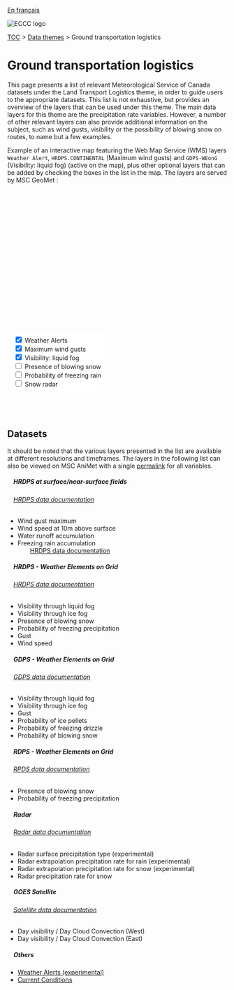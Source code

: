 [En français](transportation_logistics_fr.md)

![ECCC logo](../img_eccc-logo.png)

[TOC](../readme_en.md) > [Data themes](readme_en.md) > Ground transportation logistics

# Ground transportation logistics&emsp;<i class="wi wi-train" style="font-size: 45px; color: #4e64a6;"></i>


This page presents a list of relevant Meteorological Service of Canada datasets under the Land Transport Logistics theme, in order to guide users to the appropriate datasets. This list is not exhaustive, but provides an overview of the layers that can be used under this theme. The main data layers for this theme are the precipitation rate variables. However, a number of other relevant layers can also provide additional information on the subject, such as wind gusts, visibility or the possibility of blowing snow on routes, to name but a few examples.

Example of an interactive map featuring the Web Map Service (WMS) layers `Weather Alert`, `HRDPS.CONTINENTAL` (Maximum wind gusts) and `GDPS-WEonG` (Visibility: liquid fog) (active on the map), plus other optional layers that can be added by checking the boxes in the list in the map. The layers are served by MSC GeoMet :

<div id="map" style="height: 500px; position: relative">
  <div id="legend-popup">
    <div id="legend-popup-content">
      <img id="legend-img" src="" />
    </div>
  </div>

  <div id="switch-content" style="position: absolute; z-index: 1; bottom: 40px; left: 8px;">
    <div id="switch-case">
        <label>
          <input type="checkbox" id="layer4" checked>
          <span onmouseover="updateLegend('https://geo.weather.gc.ca/geomet?version=1.3.0&service=WMS&request=GetLegendGraphic&sld_version=1.1.0&layer=ALERTS&format=image/png')">Weather Alerts</span>
        </label></br>
        <label>
          <input type="checkbox" id="layer1" checked>
          <span onmouseover="updateLegend('https://geo.weather.gc.ca/geomet?version=1.3.0&service=WMS&request=GetLegendGraphic&sld_version=1.1.0&layer=HRDPS.CONTINENTAL_WGX&format=image/png')">Maximum wind gusts</span>
        </label></br>
        <label>
          <input type="checkbox" id="layer2" checked>
          <span onmouseover="updateLegend('https://geo.weather.gc.ca/geomet?version=1.3.0&service=WMS&request=GetLegendGraphic&sld_version=1.1.0&layer=HRDPS-WEonG_2.5km_LiquidFogVisibility&format=image/png')">Visibility: liquid fog</span>
        </label></br>
        <label>
          <input type="checkbox" id="layer5">
          <span onmouseover="updateLegend('https://geo.weather.gc.ca/geomet?version=1.3.0&service=WMS&request=GetLegendGraphic&sld_version=1.1.0&layer=HRDPS-WEonG_2.5km_BlowingSnowPresence&format=image/png')">Presence of blowing snow</span>
        </label></br>
        <label>
          <input type="checkbox" id="layer3">
          <span onmouseover="updateLegend('https://geo.weather.gc.ca/geomet?version=1.3.0&service=WMS&request=GetLegendGraphic&sld_version=1.1.0&layer=RDPS-WEonG_10km_FreezingPrecip-Prob&format=image/png')">Probability of freezing rain</span>
        </label></br>
        <label>
          <input type="checkbox" id="layer6">
          <span onmouseover="updateLegend('https://geo.weather.gc.ca/geomet?version=1.3.0&service=WMS&request=GetLegendGraphic&sld_version=1.1.0&layer=RADAR_1KM_RSNO&format=image/png')">Snow radar</span>
        </label></br>
    </div>
  </div>
</div>
</br>



## Datasets

It should be noted that the various layers presented in the list are available at different resolutions and timeframes.
The layers in the following list can also be viewed on MSC AniMet with a single [permalink](https://eccc-msc.github.io/msc-animet/?layers=ALERTS;0.75;0;1;0,Radar_1km_SfcPrecipType;0.75;0;1;0,Radar_1km_RainPrecipRate-Extrapolation;0.75;0;1;0,Radar_1km_SnowPrecipRate-Extrapolation;0.75;0;1;0,HRDPS-WEonG_2.5km_WindSpeed;0.75;0;1;0,HRDPS-WEonG_2.5km_WindGust;0.75;0;1;0,HRDPS-WEonG_2.5km_FreezingPrecip-Prob;0.75;0;1;0,RDPS-WEonG_10km_FreezingPrecip-Prob;0.75;0;1;0,GDPS-WEonG_15km_BlowingSnow-Prob;0.75;0;1;0,HRDPS-WEonG_2.5km_BlowingSnowPresence;0.75;0;1;0,RDPS-WEonG_10km_BlowingSnowPresence;0.75;0;1;0,RADAR_1KM_RSNO;0.75;0;1;0,GDPS-WEonG_15km_FreezingDrizzle-Prob;0.75;0;1;0,GDPS-WEonG_15km_IcePellets-Prob;0.75;0;1;0,GDPS-WEonG_15km_WindGust;0.75;0;1;0,HRDPS.CONTINENTAL_WGX;0.75;0;1;0,CURRENT_CONDITIONS;0.75;0;1;0,GOES-East_1km_DayVis;0.75;0;0;0,GOES-West_1km_DayVis;0.75;0;0;0,GDPS-WEonG_15km_IceFogVisibility;0.75;0;1;0,GDPS-WEonG_15km_LiquidFogVisibility;0.75;0;1;0,HRDPS-WEonG_2.5km_IceFogVisibility;0.75;0;1;0,HRDPS-WEonG_2.5km_LiquidFogVisibility;0.75;0;1;0,HRDPS.CONTINENTAL_FR;0.75;0;1;0,HRDPS.CONTINENTAL_NO;0.75;0;1;0,HRDPS.CONTINENTAL_WSPD;0.75;0;1;0&extent=-18847435,1845742,1190074,11911533) for all variables.

##### &emsp;<span class="badge badge-info">HRDPS at surface/near-surface fields</span>
###### &emsp;[HRDPS data documentation](../msc-data/nwp_hrdps/readme_hrdps_en.md)
* Wind gust maximum
* Wind speed at 10m above surface
* Water runoff accumulation
* Freezing rain accumulation</br>
       &emsp;&emsp;[HRDPS data documentation](../msc-data/nwp_hrdps/readme_hrdps_en.md)</br>

##### &emsp;<span class="badge badge-info">HRDPS - Weather Elements on Grid</span>
###### &emsp;[HRDPS data documentation](../msc-data/nwp_hrdps/readme_hrdps_en.md)
* Visibility through liquid fog
* Visibility through ice fog
* Presence of blowing snow
* Probability of freezing precipitation
* Gust
* Wind speed</br>

##### &emsp;<span class="badge badge-info">GDPS - Weather Elements on Grid</span>
###### &emsp;[GDPS data documentation](../msc-data/nwp_gdps/readme_gdps_en.md)
* Visibility through liquid fog
* Visibility through ice fog
* Gust
* Probability of ice pellets
* Probability of freezing drizzle
* Probability of blowing snow</br>


##### &emsp;<span class="badge badge-info">RDPS - Weather Elements on Grid</span>
###### &emsp;[RPDS data documentation](../msc-data/nwp_rdps/readme_rdps_en.md)
* Presence of blowing snow
* Probability of freezing precipitation</br>

##### &emsp;<span class="badge badge-info">Radar</span>
###### &emsp;[Radar data documentation](../msc-data/obs_radar/readme_radar_en.md)
* Radar surface precipitation type (experimental)
* Radar extrapolation precipitation rate for rain (experimental)
* Radar extrapolation precipitation rate for snow (experimental)
* Radar precipitation rate for snow</br>

##### &emsp;<span class="badge badge-info">GOES Satellite</span>
###### &emsp;[Satellite data documentation](../msc-data/obs_satellite/readme_satellite_en.md)
* Day visibility / Day Cloud Convection (West)
* Day visibility / Day Cloud Convection (East)</br>

##### &emsp;<span class="badge badge-info">Others</span>

* [Weather Alerts (experimental)](../msc-data/alerts/readme_alerts_en.md)
* [Current Conditions](../msc-data/citypage-weather/readme_citypageweather_en.md)

<style>
  #legend-img {
    margin: 0px;
  }
  #legend-popup {
    position: absolute;
    top: 40px;
    right: 8px;
    z-index: 2;
  }
  .legend-switch{
    top: 8px;
    right: .5em;
  }
  .ol-touch .legend-switch {
    top: 80px;
  }

 #switch-content {
  background-color: white;
  border-radius: 6px;
  padding: 7px;
 }
 label {
  font-size: 14px;
  margin-bottom: 0px;
 }
 input[type="checkbox"] {
  width: 14px;
  height: 14px;
  }
</style>

<link rel="stylesheet" href="https://cdn.jsdelivr.net/npm/ol@v7.3.0/ol.css" type="text/css"/>
<link rel="stylesheet" href="../../css/weather-icons-master/css/weather-icons.min.css">
<script src="https://cdn.polyfill.io/v2/polyfill.min.js?features=requestAnimationFrame,Element.prototype.classList,URL"></script>
<script src="https://cdn.jsdelivr.net/npm/ol@v7.3.0/dist/ol.js"></script>
<script src="https://cdnjs.cloudflare.com/ajax/libs/FileSaver.js/1.3.3/FileSaver.min.js"></script>
<script>
    function isIE() {
      return window.navigator.userAgent.match(/(MSIE|Trident)/);
    }
    var head = document.getElementsByTagName('head')[0];
    var js = document.createElement("script");
    js.type = "text/javascript";
    if (isIE())
    {
        js.src = "../../js/transportation_logistics_theme_ie.js";
        document.getElementById("controller").setAttribute("hidden", true);
    }
    else
    {
        js.src = "../../js/transportation_logistics_theme.js";
    }
    head.appendChild(js);
</script>